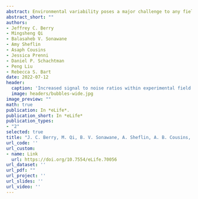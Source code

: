 ```yaml
---
abstract: Environmental variability poses a major challenge to any field study. Researchers attempt to mitigate this challenge through replication. Thus, the ability to detect experimental signals is determined by the degree of replication and the amount of environmental variation, noise, within the experimental system. A major source of noise in field studies comes from the natural heterogeneity of soil properties which create microtreatments throughout the field. In addition, the variation within different soil properties is often nonrandomly distributed across a field. We explore this challenge through a sorghum field trial dataset with accompanying plant, microbiome, and soil property data. Diverse sorghum genotypes and two watering regimes were applied in a split-plot design. We describe a process of identifying, estimating, and controlling for the effects of spatially distributed soil properties on plant traits and microbial communities using minimal degrees of freedom. Importantly, this process provides a method with which sources of environmental variation in field data can be identified and adjusted, improving our ability to resolve effects of interest and to quantify subtle phenotypes.
abstract_short: ""
authors:
- Jeffrey C. Berry
- Mingsheng Qi
- Balasaheb V. Sonawane
- Amy Sheflin
- Asaph Cousins
- Jessica Prenni
- Daniel P. Schachtman
- Peng Liu
- Rebecca S. Bart
date: 2022-07-12
header:
  caption: 'Increased signal to noise ratios within experimental field trials by regressing spatially distributed soil properties as principal components'
  image: headers/bubbles-wide.jpg
image_preview: ""
math: true
publication: In *eLife*.
publication_short: In *eLife*
publication_types:
- "2"
selected: true
title: "J. C. Berry, M. Qi, B. V. Sonawane, A. Sheflin, A. B. Cousins, J. Prenni, D. P. Schachtman, P. Liu, R. S. Bart (2022), Increased signal to noise ratios within experimental field trials by regressing spatially distributed soil properties as principal components, eLife 11:e70056."
url_code: ''
url_custom:
- name: Link
  url: https://doi.org/10.7554/eLife.70056
url_dataset: ''
url_pdf: ""
url_project: ''
url_slides: ''
url_video: ''
---
```

